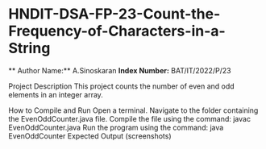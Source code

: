 # HNDIT-DSA-FP-23-Count-the-Frequency-of-Characters-in-a-String


** Author Name:** A.Sinoskaran
**Index Number:** BAT/IT/2022/P/23

Project Description
This project counts the number of even and odd elements in an integer array.

How to Compile and Run
Open a terminal.
Navigate to the folder containing the EvenOddCounter.java file.
Compile the file using the command:
javac EvenOddCounter.java
Run the program using the command:
java EvenOddCounter
Expected Output (screenshots)
